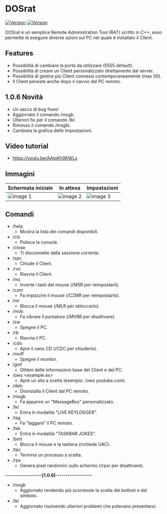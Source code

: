 # DOSrat

[![Version](https://img.shields.io/github/v/tag/Criper98/DOSrat?color=10&label=Versione)]()
[![Version](https://img.shields.io/badge/OS-Windows-orange)]()

DOSrat è un semplice Remote Administration Tool (RAT) scritto in C++, esso permette di eseguire diverse azioni sul PC nel quale è installato il Client.

## Features

- Possibilità di cambiare la porta da utilizzare (5555 default).
- Possibilità di creare un Client personalizzato direttamente dal server.
- Possibilità di gestire più Client connessi contemporaneamente (max 50).
- Il Client persiste anche dopo il riavvio del PC remoto.

## 1.0.6 Novità

- Un sacco di bug fixes!
- Aggiornato il comando /msgb.
- Ulteriori fix per il comando /lkl.
- Rimosso il comando /msgbi.
- Cambiata la grafica delle Impostazioni.

## Video tutorial

- https://youtu.be/AAtpKh9KWLs

## Immagini
|Schermata iniziale |In attesa |Impostazioni |
|-------------------|----------|-------------|
|![image 1](https://i.ibb.co/PY1FGpf/1.png)|![image 2](https://i.ibb.co/CPPkq1N/2.png)|![image 3](https://i.ibb.co/yRRYH8q/3.png)|

## Comandi

- /help
  - Mostra la lista dei comandi disponibili.
- /cls
  - Pulisce la console.
- /close
  - Ti disconnette dalla sessione corrente.
- /spc
  - Chiude il Client.
- /rvc
  - Riavvia il Client.
- /ms
  - Inverte i tasti del mouse (/MSR per reimpostarli).
- /czm
  - Fa impazzire il mouse (/CZMR per reimpostarlo).
- /ml
  - Blocca il mouse (/MLR per sbloccarlo).
- /mvb
  - Fa vibrare il puntatore (/MVBR per disattivare).
- /sw
  - Spegne il PC.
- /rb
  - Riavvia il PC.
- /cdo
  - Apre il vano CD (/CDC per chiuderlo).
- /moff
  - Spegne il monitor.
- /ginf
  - Ottieni delle informazioni base del Client e del PC.
- /ows <example.ex>
  - Apre un sito a scelta (esempio: /ows youtube.com).
- /delc
  - Disinstalla il Client dal PC remoto.
- /msgb
  - Fa apparire un "MessageBox" personalizzato.
- /lkl
  - Entra in modalità "LIVE KEYLOGGER".
- /lag
  - Fa "laggare" il PC remoto.
- /tsk
  - Entra in modalità "TASKBAR JOKES".
- /bmt
  - Blocca il mouse e la tastiera (richiede UAC).
- /tpc
  - Termina un processo a scelta.
- /rpx
  - Genera pixel randomici sullo schermo (/rpxr per disattivare).
  
**------------------[1.0.6]------------------**

- /msgb
  - Aggiornato rendendo più scorrevole la scelta dei bottoni e del simbolo.
- /lkl
  - Aggiornato risolvendo ulteriori problemi che potevano presentarsi.
